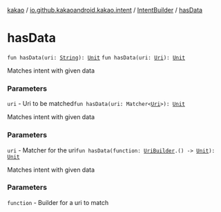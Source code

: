 [kakao](../../index.md) / [io.github.kakaoandroid.kakao.intent](../index.md) / [IntentBuilder](index.md) / [hasData](./has-data.md)

# hasData

`fun hasData(uri: `[`String`](https://kotlinlang.org/api/latest/jvm/stdlib/kotlin/-string/index.html)`): `[`Unit`](https://kotlinlang.org/api/latest/jvm/stdlib/kotlin/-unit/index.html)
`fun hasData(uri: `[`Uri`](https://developer.android.com/reference/android/net/Uri.html)`): `[`Unit`](https://kotlinlang.org/api/latest/jvm/stdlib/kotlin/-unit/index.html)

Matches intent with given data

### Parameters

`uri` - Uri to be matched`fun hasData(uri: Matcher<`[`Uri`](https://developer.android.com/reference/android/net/Uri.html)`>): `[`Unit`](https://kotlinlang.org/api/latest/jvm/stdlib/kotlin/-unit/index.html)

Matches intent with given data

### Parameters

`uri` - Matcher for the uri`fun hasData(function: `[`UriBuilder`](../-uri-builder/index.md)`.() -> `[`Unit`](https://kotlinlang.org/api/latest/jvm/stdlib/kotlin/-unit/index.html)`): `[`Unit`](https://kotlinlang.org/api/latest/jvm/stdlib/kotlin/-unit/index.html)

Matches intent with given data

### Parameters

`function` - Builder for a uri to match